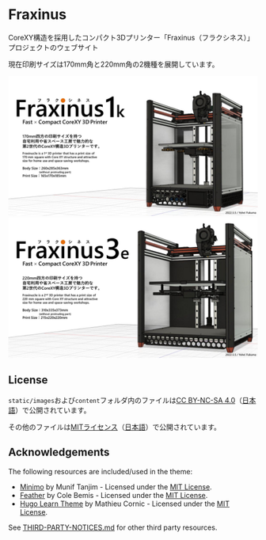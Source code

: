 # Fraxinus

CoreXY構造を採用したコンパクト3Dプリンター「Fraxinus（フラクシネス）」プロジェクトのウェブサイト

現在印刷サイズは170mm角と220mm角の2機種を展開しています。

![](./static/images/Fraxinus1k.jpg)
![](./static/images/Fraxinus3e.jpg)

## License

`static/images`および`content`フォルダ内のファイルは[CC BY-NC-SA 4.0](https://github.com/Fraxinus-3D/docs/blob/main/LICENSE.md#CC-BY-NC-SA)（[日本語](https://creativecommons.org/licenses/by-nc-sa/4.0/legalcode.ja)）で公開されています。

その他のファイルは[MITライセンス](https://github.com/Fraxinus-3D/docs/blob/main/LICENSE.md#MIT)（[日本語](https://licenses.opensource.jp/MIT/MIT.html)）で公開されています。

## Acknowledgements

The following resources are included/used in the theme:

- [Minimo](https://github.com/MunifTanjim/minimo) by Munif Tanjim - Licensed under the [MIT License](https://github.com/MunifTanjim/minimo/blob/e6bf20b9751ec7c5ea60aa4d9ca79529465aeee9/LICENSE).
- [Feather](https://feather.netlify.com/) by Cole Bemis - Licensed under the [MIT License](https://github.com/colebemis/feather/blob/f81cd40fdcdd5e94f3f97eb670a5058e3aac528d/LICENSE).
- [Hugo Learn Theme](https://github.com/matcornic/hugo-theme-learn) by Mathieu Cornic - Licensed under the [MIT License](https://github.com/matcornic/hugo-theme-learn/blob/e817f53d690d35f181c896e0e320cb40f797e88c/LICENSE.md).

See [THIRD-PARTY-NOTICES.md](./THIRD-PARTY-NOTICES.md) for other third party resources.

